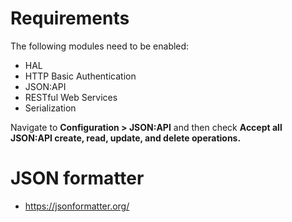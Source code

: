 # Requirements

The following modules need to be enabled:

- HAL
- HTTP Basic Authentication
- JSON:API
- RESTful Web Services
- Serialization

Navigate to **Configuration > JSON:API** and 
then check **Accept all JSON:API create, read, update, and delete operations.**

# JSON formatter

- https://jsonformatter.org/